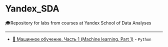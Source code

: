 # Yandex_SDA

🎓Repository for labs from courses at Yandex School of Data Analyses

---

- [🤖 Машинное обучение. Часть 1 (Machine learning. Part 1)](https://github.com/TemaBlag/Yandex_SDA/tree/main/ML_part1) - `Python`
